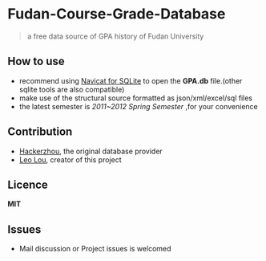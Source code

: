 Fudan-Course-Grade-Database
===========================

> a free data source of GPA history of Fudan University

## How to use
* recommend using [Navicat for SQLite](http://www.navicat.com.cn/download) to open the **GPA.db** file.(other sqlite tools are also compatible)
* make use of the structural source formatted as json/xml/excel/sql files
* the latest semester is *2011~2012 Spring Semester* ,for your convenience


## Contribution
* [Hackerzhou](http://hackerzhou.me), the original database provider
* [Leo Lou](http://www.louqibin.me), creator of this project


## Licence
**MIT**


## Issues
* Mail discussion or Project issues is welcomed


